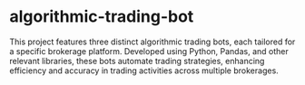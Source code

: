 # algorithmic-trading-bot

This project features three distinct algorithmic trading bots, each tailored for a specific brokerage platform. Developed using Python, Pandas, and other relevant libraries, these bots automate trading strategies, enhancing efficiency and accuracy in trading activities across multiple brokerages.
